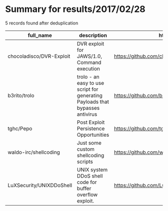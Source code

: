 
# Summary for results/2017/02/28
    
5 records found after deduplication

| full_name | description | html_url | matched_list | matched_count | pushed_at | size | stargazers_count | language | forks_count |
|--------------------------|--------------------------------------------------------------------------------|---------------------------------------------|---------------------------------------------|-----------------|---------------------------|--------|--------------------|------------|---------------|
| chocoladisco/DVR-Exploit | DVR exploit for JAWS/1.0, Command execution | https://github.com/chocoladisco/DVR-Exploit | ['exploit'] | 1 | 2017-02-28 15:16:36+00:00 | 2 | 3 | JavaScript | 2 |
| b3rito/trolo | trolo - an easy to use script for generating Payloads that bypasses antivirus | https://github.com/b3rito/trolo | ['metasploit module OR metasploit payload'] | 1 | 2017-02-28 17:33:05+00:00 | 41 | 43 | Shell | 13 |
| tghc/Pepo | Post Exploit Persistence Opportunities | https://github.com/tghc/Pepo | ['exploit'] | 1 | 2017-02-28 19:15:43+00:00 | 3 | 0 | | 0 |
| waldo-irc/shellcoding | Just some custom shellcoding scripts | https://github.com/waldo-irc/shellcoding | ['shellcode'] | 1 | 2017-02-28 16:21:11+00:00 | 16 | 2 | Python | 1 |
| LuXSecurity/UNIXDDoShell | UNIX system DDoS shell code for buffer overflow exploit. | https://github.com/LuXSecurity/UNIXDDoShell | ['exploit'] | 1 | 2017-02-28 11:39:19+00:00 | 17 | 0 | C++ | 1 |
